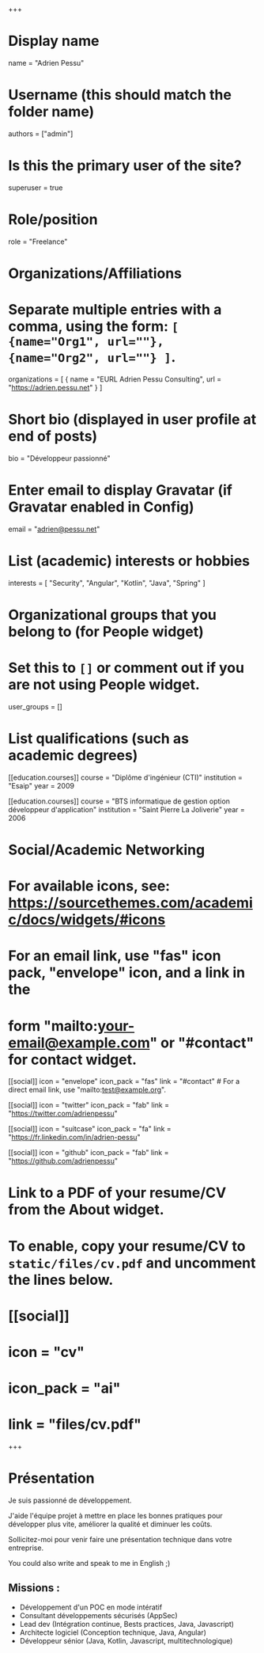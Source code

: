 +++
# Display name
name = "Adrien Pessu"

# Username (this should match the folder name)
authors = ["admin"]

# Is this the primary user of the site?
superuser = true

# Role/position
role = "Freelance"

# Organizations/Affiliations
#   Separate multiple entries with a comma, using the form: `[ {name="Org1", url=""}, {name="Org2", url=""} ]`.
organizations = [ { name = "EURL Adrien Pessu Consulting", url = "https://adrien.pessu.net" } ]

# Short bio (displayed in user profile at end of posts)
bio = "Développeur passionné"

# Enter email to display Gravatar (if Gravatar enabled in Config)
email = "adrien@pessu.net"

# List (academic) interests or hobbies
interests = [
  "Security",
  "Angular",
  "Kotlin",
  "Java",
  "Spring"
]

# Organizational groups that you belong to (for People widget)
#   Set this to `[]` or comment out if you are not using People widget.
user_groups = []

# List qualifications (such as academic degrees)
[[education.courses]]
  course = "Diplôme d'ingénieur (CTI)"
  institution = "Esaip"
  year = 2009

[[education.courses]]
  course = "BTS informatique de gestion option développeur d'application"
  institution = "Saint Pierre La Joliverie"
  year = 2006

# Social/Academic Networking
# For available icons, see: https://sourcethemes.com/academic/docs/widgets/#icons
#   For an email link, use "fas" icon pack, "envelope" icon, and a link in the
#   form "mailto:your-email@example.com" or "#contact" for contact widget.

[[social]]
  icon = "envelope"
  icon_pack = "fas"
  link = "#contact"  # For a direct email link, use "mailto:test@example.org".

[[social]]
  icon = "twitter"
  icon_pack = "fab"
  link = "https://twitter.com/adrienpessu"

[[social]]
  icon = "suitcase"
  icon_pack = "fa"
  link = "https://fr.linkedin.com/in/adrien-pessu"

[[social]]
  icon = "github"
  icon_pack = "fab"
  link = "https://github.com/adrienpessu"

# Link to a PDF of your resume/CV from the About widget.
# To enable, copy your resume/CV to `static/files/cv.pdf` and uncomment the lines below.
# [[social]]
#   icon = "cv"
#   icon_pack = "ai"
#   link = "files/cv.pdf"

+++

# Présentation

Je suis passionné de développement.

J'aide l'équipe projet à mettre en place les bonnes pratiques pour développer plus vite, améliorer la qualité et diminuer les coûts.

Sollicitez-moi pour venir faire une présentation technique dans votre entreprise.

You could also write and speak to me in English ;)

## Missions : 

* Développement d'un POC en mode intératif
* Consultant développements sécurisés (AppSec)
* Lead dev (Intégration continue, Bests practices, Java, Javascript)
* Architecte logiciel (Conception technique, Java, Angular)
* Développeur sénior (Java, Kotlin, Javascript, multitechnologique)
